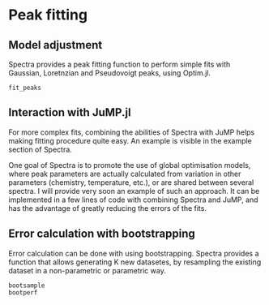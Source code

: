 # Peak fitting

## Model adjustment

Spectra provides a peak fitting function to perform simple fits with Gaussian, Loretnzian and Pseudovoigt peaks, using Optim.jl.

```@docs
fit_peaks
```

## Interaction with JuMP.jl

For more complex fits, combining the abilities of Spectra with JuMP helps making fitting procedure quite easy. An example is visible in the example section of Spectra.

One goal of Spectra is to promote the use of global optimisation models, where peak parameters are actually calculated from variation in other parameters (chemistry, temperature, etc.), or are shared between several spectra. I will provide very soon an example of such an approach. It can be implemented in a few lines of code with combining Spectra and JuMP, and has the advantage of greatly reducing the errors of the fits.

## Error calculation with bootstrapping

Error calculation can be done with using bootstrapping. Spectra provides a function that allows generating K new datasetes, by resampling the existing dataset in a non-parametric or parametric way.

```@docs
bootsample
bootperf
```

